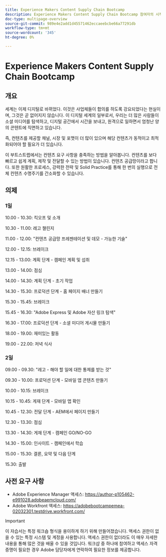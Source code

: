 ```yaml
---
title: Experience Makers Content Supply Chain Bootcamp
description: Experience Makers Content Supply Chain Bootcamp 참여자의 시작점
doc-type: multipage-overview
source-git-commit: 989e4e2add1d45571462eccaeebcbe66a77291db
workflow-type: tm+mt
source-wordcount: '345'
ht-degree: 0%

---
```


# Experience Makers Content Supply Chain Bootcamp

## 개요

세계는 이제 디지털로 바뀌었다. 이것은 사업체들이 합의를 하도록 강요되었다는 현실이며, 그것은 곧 없어지지 않습니다. 이 디지털 세계의 일부로서, 우리는 더 많은 사람들이 소셜 미디어를 탐색하고, 디지털 공간에서 시간을 보내고, 원격으로 일하면서 엄청난 양의 콘텐트에 직면하고 있습니다.

즉, 컨텐츠를 제공할 채널, 시장 및 포맷이 더 많이 있으며 해당 컨텐츠가 동적이고 최적화되어야 할 필요가 더 있습니다.

이 부트스트랩에서는 컨텐츠 요구 사항을 충족하는 방법을 알아봅니다. 컨텐츠를 보다 빠르고 쉽게 계획, 제작 및 전달할 수 있는 방법이 있습니다. 컨텐츠 공급망이라고 합니다. 또한 원활한 프로세스, 강력한 전략 및 Solid Practice를 통해 한 번의 실행으로 전체 컨텐츠 수명주기를 간소화할 수 있습니다.

## 의제

### 1일

10.00 - 10.30: 킥오프 및 소개

10.30 - 11.00: 레고 챌린지

11.00 - 12.00: &quot;컨텐츠 공급망 프레젠테이션 및 데모 - 가능한 기술&quot;

12.00 - 12.15: 브레이크

12.15 - 13.00: 계획 단계 - 캠페인 계획 및 섭취

13.00 - 14.00: 점심

14.00 - 14.30: 계획 단계 - 초기 작업

14.30 - 15.30: 프로덕션 단계 - 홈 페이지 배너 만들기

15.30 - 15.45: 브레이크

15.45 - 16.30: &quot;Adobe Express 및 Adobe 자산 링크 탐색&quot;

16.30 - 17.00: 프로덕션 단계 - 소셜 미디어 게시물 만들기

18.00 - 19.00: 재미있는 활동

19.00 - 22.00: 저녁 식사


### 2일

09.00 - 09.30: &quot;레고 - 해야 할 일에 대한 통제를 받는 것&quot;

09.30 - 10.00: 프로덕션 단계 - 모바일 앱 콘텐츠 만들기

10.00 - 10.15: 브레이크

10.15 - 10.45: 게재 단계 - 모바일 앱 확인

10.45 - 12.30: 전달 단계 - AEM에서 페이지 만들기

12.30 - 13.30: 점심

13.30 - 14.30: 게재 단계 - 캠페인 GO/NO-GO

14.30 - 15.00: 인사이트 - 캠페인에서 학습

15.00 - 15.30: 결론, 요약 및 다음 단계

15.30: 출발

## 사전 요구 사항

- Adobe Experience Manager 액세스: https://author-p105462-e991028.adobeaemcloud.com/
- Adobe Workfront 액세스: https://adobebootcampemea-02032301.testdrive.workfront.com/


>[!IMPORTANT]
>
>이 자습서는 특정 워크숍 형식을 용이하게 하기 위해 만들어졌습니다. 액세스 권한이 없을 수 있는 특정 시스템 및 계정을 사용합니다. 액세스 권한이 없더라도 이 매우 자세한 내용을 통해 많은 것을 배울 수 있을 것입니다. 워크샵 중 하나에 참여하고 액세스 자격 증명이 필요한 경우 Adobe 담당자에게 연락하여 필요한 정보를 제공합니다.
